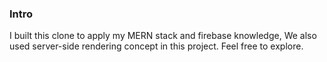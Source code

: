 ### Intro
I built this clone to apply my MERN stack and firebase knowledge, We also used server-side rendering concept in this project. Feel free to explore.
